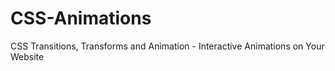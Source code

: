 # CSS-Animations
CSS Transitions, Transforms and Animation - Interactive Animations on Your Website
